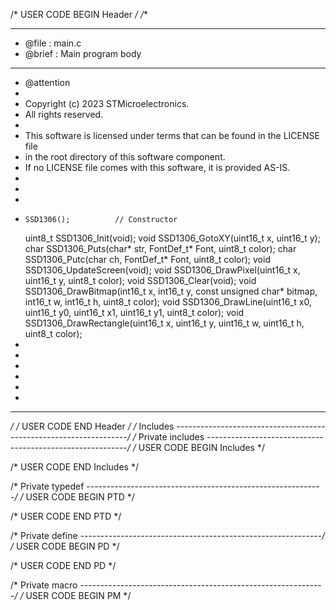 /* USER CODE BEGIN Header */
/**
  ******************************************************************************
  * @file           : main.c
  * @brief          : Main program body
  ******************************************************************************
  * @attention
  *
  * Copyright (c) 2023 STMicroelectronics.
  * All rights reserved.
  *
  * This software is licensed under terms that can be found in the LICENSE file
  * in the root directory of this software component.
  * If no LICENSE file comes with this software, it is provided AS-IS.
  *
  *
  *
  *		SSD1306();			// Constructor
    uint8_t SSD1306_Init(void);
    void SSD1306_GotoXY(uint16_t x, uint16_t y);
    char SSD1306_Puts(char* str, FontDef_t* Font, uint8_t color);
    char SSD1306_Putc(char ch, FontDef_t* Font, uint8_t color);
    void SSD1306_UpdateScreen(void);
    void SSD1306_DrawPixel(uint16_t x, uint16_t y, uint8_t color);
    void SSD1306_Clear(void);
    void SSD1306_DrawBitmap(int16_t x, int16_t y, const unsigned char* bitmap, int16_t w, int16_t h, uint8_t color);
    void SSD1306_DrawLine(uint16_t x0, uint16_t y0, uint16_t x1, uint16_t y1, uint8_t color);
    void SSD1306_DrawRectangle(uint16_t x, uint16_t y, uint16_t w, uint16_t h, uint8_t color);
  *
  *
  *
  *
  *
  *
  ******************************************************************************
  */
/* USER CODE END Header */
/* Includes ------------------------------------------------------------------*/
/* Private includes ----------------------------------------------------------*/
/* USER CODE BEGIN Includes */

/* USER CODE END Includes */

/* Private typedef -----------------------------------------------------------*/
/* USER CODE BEGIN PTD */

/* USER CODE END PTD */

/* Private define ------------------------------------------------------------*/
/* USER CODE BEGIN PD */

/* USER CODE END PD */

/* Private macro -------------------------------------------------------------*/
/* USER CODE BEGIN PM */